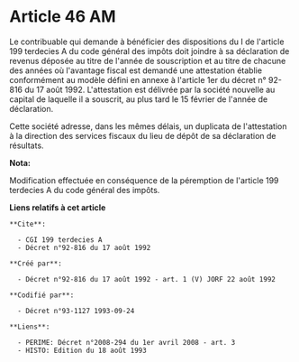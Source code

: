 # Article 46 AM

Le contribuable qui demande à bénéficier des dispositions du I de l'article 199 terdecies A du code général des impôts doit
joindre à sa déclaration de revenus déposée au titre de l'année de souscription et au titre de chacune des années où
l'avantage fiscal est demandé une attestation établie conformément au modèle défini en annexe à l'article 1er du décret n°
92-816 du 17 août 1992. L'attestation est délivrée par la société nouvelle au capital de laquelle il a souscrit, au plus tard
le 15 février de l'année de déclaration.

Cette société adresse, dans les mêmes délais, un duplicata de l'attestation à la direction des services fiscaux du lieu de
dépôt de sa déclaration de résultats.

**Nota:**

Modification effectuée en conséquence de la péremption de l'article 199 terdecies A du code général des impôts.

**Liens relatifs à cet article**

	**Cite**:

	  - CGI 199 terdecies A
	  - Décret n°92-816 du 17 août 1992

	**Créé par**:

	  - Décret n°92-816 du 17 août 1992 - art. 1 (V) JORF 22 août 1992

	**Codifié par**:

	  - Décret n°93-1127 1993-09-24

	**Liens**:

	  - PERIME: Décret n°2008-294 du 1er avril 2008 - art. 3
	  - HISTO: Edition du 18 août 1993
